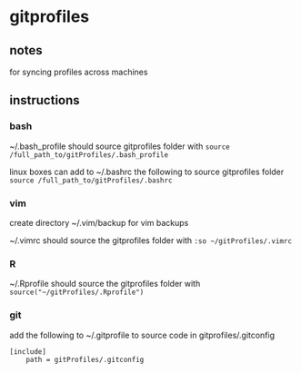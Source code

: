 gitprofiles
===========

## notes

for syncing profiles across machines

## instructions
### bash
~/.bash\_profile should source gitprofiles folder with `source /full_path_to/gitProfiles/.bash_profile`

linux boxes can add to ~/.bashrc the following to source gitprofiles folder `source /full_path_to/gitProfiles/.bashrc`

### vim
create directory ~/.vim/backup for vim backups

~/.vimrc should source the gitprofiles folder with `:so ~/gitProfiles/.vimrc`

### R
~/.Rprofile should source the gitprofiles folder with `source("~/gitProfiles/.Rprofile")`

### git
add the following to ~/.gitprofile to source code in gitprofiles/.gitconfig

```
[include]
	path = gitProfiles/.gitconfig
```
